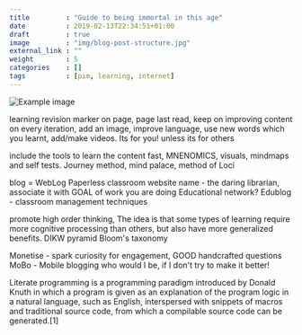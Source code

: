 ```yaml
---
title         : "Guide to being immortal in this age"
date          : 2019-02-13T22:34:51+01:00
draft         : true
image         : "img/blog-post-structure.jpg"
external_link : ""
weight        : 5
categories    : []
tags          : [pim, learning, internet]
---
```



![Example image](img/blog-post-structure.jpg)

learning revision marker on page, page last read, keep on improving content on every iteration, add an image, improve language, use new words which you learnt, add/make videos. Its for you! unless its for others

include the tools to learn the content fast, MNENOMICS, visuals, mindmaps and self tests. Journey method, mind palace, method of Loci

blog = WebLog
Paperless classroom
website name - the daring librarian, associate it with GOAL of work you are doing
Educational network?
Edublog - classroom management techniques

promote high order thinking, The idea is that some types of learning require more cognitive processing than others, but also have more generalized benefits.
DIKW pyramid
Bloom's taxonomy

Monetise - spark curiosity for engagement, GOOD handcrafted questions
MoBo - Mobile blogging
who would I be, if I don't try to make it better!

Literate programming is a programming paradigm introduced by Donald Knuth in which a program is given as an explanation of the program logic in a natural language, such as English, interspersed with snippets of macros and traditional source code, from which a compilable source code can be generated.[1]

